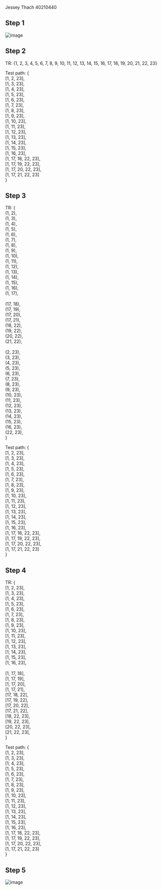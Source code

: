 Jessey Thach 40210440

## Step 1

![image](https://github.com/SOEN345-WINTER2024/cfg-graph-lab-jesseythach/assets/94651491/dacb484b-c58c-419e-ab0d-ae8ebaa35a42)

## Step 2

TR: {1, 2, 3, 4, 5, 6, 7, 8, 9, 10, 11, 12, 13, 14, 15, 16, 17, 18, 19, 20, 21, 22, 23}

Test path: {<br/>
   [1, 2, 23],<br/>
   [1, 3, 23],<br/>
   [1, 4, 23],<br/>
   [1, 5, 23],<br/>
   [1, 6, 23],<br/>
   [1, 7, 23],<br/>
   [1, 8, 23],<br/>
   [1, 9, 23],<br/>
   [1, 10, 23],<br/>
   [1, 11, 23],<br/>
   [1, 12, 23],<br/>
   [1, 13, 23],<br/>
   [1, 14, 23],<br/>
   [1, 15, 23],<br/>
   [1, 16, 23],<br/>
   [1, 17, 18, 22, 23],<br/>
   [1, 17, 19, 22, 23],<br/>
   [1, 17, 20, 22, 23],<br/>
   [1, 17, 21, 22, 23]<br/>
}

## Step 3

TR: {<br/>
(1, 2),<br/>
(1, 3),<br/>
(1, 4),<br/>
(1, 5),<br/>
(1, 6),<br/>
(1, 7),<br/>
(1, 8),<br/>
(1, 9),<br/>
(1, 10),<br/>
(1, 11),<br/>
(1, 12),<br/>
(1, 13),<br/>
(1, 14),<br/>
(1, 15),<br/>
(1, 16),<br/>
(1, 17),<br/>
<br/>
(17, 18),<br/>
(17, 19),<br/>
(17, 20),<br/>
(17, 21),<br/>
(18, 22),<br/>
(19, 22),<br/>
(20, 22),<br/>
(21, 22),<br/>
<br/>
(2, 23),<br/>
(3, 23),<br/>
(4, 23),<br/>
(5, 23),<br/>
(6, 23),<br/>
(7, 23),<br/>
(8, 23),<br/>
(9, 23),<br/>
(10, 23),<br/>
(11, 23),<br/>
(12, 23),<br/>
(13, 23),<br/>
(14, 23),<br/>
(15, 23),<br/>
(16, 23),<br/>
(22, 23),<br/>
}

Test path: {<br/>
   [1, 2, 23],<br/>
   [1, 3, 23],<br/>
   [1, 4, 23],<br/>
   [1, 5, 23],<br/>
   [1, 6, 23],<br/>
   [1, 7, 23],<br/>
   [1, 8, 23],<br/>
   [1, 9, 23],<br/>
   [1, 10, 23],<br/>
   [1, 11, 23],<br/>
   [1, 12, 23],<br/>
   [1, 13, 23],<br/>
   [1, 14, 23],<br/>
   [1, 15, 23],<br/>
   [1, 16, 23],<br/>
   [1, 17, 18, 22, 23],<br/>
   [1, 17, 19, 22, 23],<br/>
   [1, 17, 20, 22, 23],<br/>
   [1, 17, 21, 22, 23]<br/>
}

## Step 4

TR: {<br/>
[1, 2, 23],<br/>
[1, 3, 23],<br/>
[1, 4, 23],<br/>
[1, 5, 23],<br/>
[1, 6, 23],<br/>
[1, 7, 23],<br/>
[1, 8, 23],<br/>
[1, 9, 23],<br/>
[1, 10, 23],<br/>
[1, 11, 23],<br/>
[1, 12, 23],<br/>
[1, 13, 23],<br/>
[1, 14, 23],<br/>
[1, 15, 23],<br/>
[1, 16, 23],<br/>
<br/>
[1, 17, 18],<br/>
[1, 17, 19],<br/>
[1, 17, 20],<br/>
[1, 17, 21],<br/>
[17, 18, 22],<br/>
[17, 19, 22],<br/>
[17, 20, 22],<br/>
[17, 21, 22],<br/>
[18, 22, 23],<br/>
[19, 22, 23],<br/>
[20, 22, 23],<br/>
[21, 22, 23],<br/>
}

Test path: {<br/>
   [1, 2, 23],<br/>
   [1, 3, 23],<br/>
   [1, 4, 23],<br/>
   [1, 5, 23],<br/>
   [1, 6, 23],<br/>
   [1, 7, 23],<br/>
   [1, 8, 23],<br/>
   [1, 9, 23],<br/>
   [1, 10, 23],<br/>
   [1, 11, 23],<br/>
   [1, 12, 23],<br/>
   [1, 13, 23],<br/>
   [1, 14, 23],<br/>
   [1, 15, 23],<br/>
   [1, 16, 23],<br/>
   [1, 17, 18, 22, 23],<br/>
   [1, 17, 19, 22, 23],<br/>
   [1, 17, 20, 22, 23],<br/>
   [1, 17, 21, 22, 23]<br/>
}

## Step 5
![image](https://github.com/SOEN345-WINTER2024/cfg-graph-lab-jesseythach/assets/94651491/be8af4e8-102a-4921-8413-30fe92487133)
